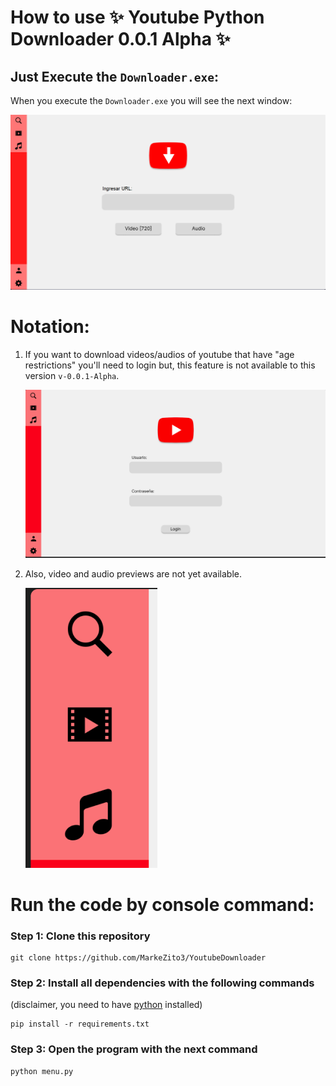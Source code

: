 # How to use ✨ Youtube Python Downloader 0.0.1 Alpha ✨

## Just Execute the ``Downloader.exe``:
When you execute the ``Downloader.exe`` you will see the next window:

![gui](https://raw.githubusercontent.com/MarkeZito3/YoutubeDownloader/master/assets/gui.png)

# Notation:
1. If you want to download videos/audios of youtube that have "age restrictions" you'll need to login but, this feature is not available to this version `v-0.0.1-Alpha`.

    ![login gui](https://raw.githubusercontent.com/MarkeZito3/YoutubeDownloader/master/assets/login.png)

2. Also, video and audio previews are not yet available.

    ![folders](https://raw.githubusercontent.com/MarkeZito3/YoutubeDownloader/master/assets/folders.png)

# Run the code by console command:

### Step 1: Clone this repository

```
git clone https://github.com/MarkeZito3/YoutubeDownloader
```

### Step 2: Install all dependencies with the following commands

(disclaimer, you need to have [python](https://www.python.org/) installed)

```
pip install -r requirements.txt
```

### Step 3: Open the program with the next command

```
python menu.py
```
<!-- or execute the `Downloader.exe` aplication OwO -->
